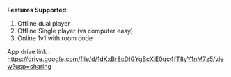 **Features Supported:**
1. Offline dual player
2. Offline Single player (vs computer easy)
3. Online 1v1 with room code

App drive link : https://drive.google.com/file/d/1dKxBr8cDIGYgBcXjE0qc4fT8yY1nM7z5/view?usp=sharing
